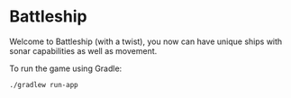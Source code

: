 # Battleship

Welcome to Battleship (with a twist), you now can have unique ships with sonar capabilities as well as movement.

To run the game using Gradle:
```
./gradlew run-app
```

